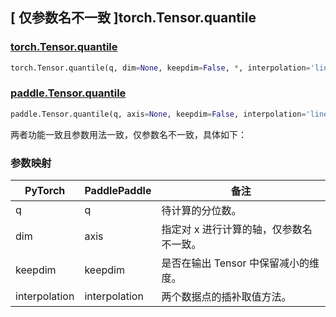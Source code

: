 ## [ 仅参数名不一致 ]torch.Tensor.quantile

### [torch.Tensor.quantile](https://pytorch.org/docs/stable/generated/torch.Tensor.quantile.html#torch.Tensor.quantile)

```python
torch.Tensor.quantile(q, dim=None, keepdim=False, *, interpolation='linear')
```

### [paddle.Tensor.quantile](https://www.paddlepaddle.org.cn/documentation/docs/zh/develop/api/paddle/Tensor_cn.html#quantile-q-axis-none-keepdim-false-name-none)

```python
paddle.Tensor.quantile(q, axis=None, keepdim=False, interpolation='linear', name=None)
```

两者功能一致且参数用法一致，仅参数名不一致，具体如下：

### 参数映射

| PyTorch | PaddlePaddle | 备注                     |
| ------- | ------------ | ------------------------ |
| q       | q            | 待计算的分位数。          |
| dim     | axis         | 指定对 x 进行计算的轴，仅参数名不一致。|
| keepdim | keepdim      | 是否在输出 Tensor 中保留减小的维度。|
| interpolation | interpolation | 两个数据点的插补取值方法。 |
